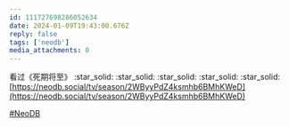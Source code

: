 ```yaml
---
id: 111727698286052634
date: 2024-01-09T19:43:00.676Z
reply: false
tags: ['neodb']
media_attachments: 0
---
```


看过《死期将至》 :star_solid: :star_solid: :star_solid: :star_solid: :star_solid:   
[https://neodb.social/tv/season/2WByyPdZ4ksmhb6BMhKWeD](https://neodb.social/tv/season/2WByyPdZ4ksmhb6BMhKWeD)

[#NeoDB](https://e5n.cc/tags/NeoDB)

